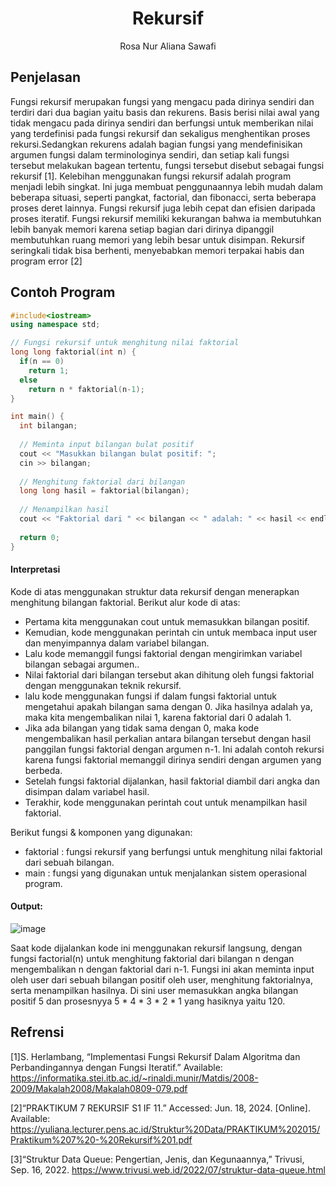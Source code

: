 # <h1 align="center">Rekursif</h1>
<p align="center">Rosa Nur Aliana Sawafi</p>

## Penjelasan 
Fungsi rekursif merupakan fungsi yang mengacu pada dirinya sendiri dan terdiri dari dua bagian yaitu basis dan rekurens. Basis berisi nilai awal yang tidak mengacu pada dirinya sendiri dan berfungsi untuk memberikan nilai yang terdefinisi pada fungsi rekursif dan sekaligus menghentikan proses rekursi.Sedangkan rekurens adalah bagian fungsi yang mendefinisikan argumen fungsi dalam terminologinya sendiri, dan setiap kali fungsi tersebut melakukan bagean tertentu, fungsi tersebut disebut sebagai fungsi rekursif [1]. Kelebihan menggunakan fungsi rekursif adalah program menjadi lebih singkat. Ini juga membuat penggunaannya lebih mudah dalam beberapa situasi, seperti pangkat, factorial, dan fibonacci, serta beberapa proses deret lainnya. Fungsi rekursif juga lebih cepat dan efisien daripada proses iteratif. Fungsi rekursif memiliki kekurangan bahwa ia membutuhkan lebih banyak memori karena setiap bagian dari dirinya dipanggil membutuhkan ruang memori yang lebih besar untuk disimpan. Rekursif seringkali tidak bisa berhenti, menyebabkan memori terpakai habis dan program error [2] 


## Contoh Program 
```C++
#include<iostream>
using namespace std;

// Fungsi rekursif untuk menghitung nilai faktorial
long long faktorial(int n) {
  if(n == 0)
    return 1;
  else
    return n * faktorial(n-1);
}

int main() {
  int bilangan;
  
  // Meminta input bilangan bulat positif
  cout << "Masukkan bilangan bulat positif: ";
  cin >> bilangan;
  
  // Menghitung faktorial dari bilangan
  long long hasil = faktorial(bilangan);
  
  // Menampilkan hasil
  cout << "Faktorial dari " << bilangan << " adalah: " << hasil << endl;
  
  return 0;
}
```
#### Interpretasi
Kode di atas menggunakan struktur data rekursif dengan menerapkan menghitung bilangan faktorial. Berikut alur kode di atas:
- Pertama kita menggunakan cout untuk memasukkan bilangan positif.
- Kemudian, kode menggunakan perintah cin untuk membaca input user dan menyimpannya dalam variabel bilangan.
- Lalu kode memanggil fungsi faktorial dengan mengirimkan variabel bilangan sebagai argumen..
- Nilai faktorial dari bilangan tersebut akan dihitung oleh fungsi faktorial dengan menggunakan teknik rekursif.
- lalu kode menggunakan fungsi if dalam fungsi faktorial untuk mengetahui apakah bilangan sama dengan 0. Jika hasilnya adalah ya, maka kita mengembalikan nilai 1, karena faktorial dari 0 adalah 1.
- Jika ada bilangan yang tidak sama dengan 0, maka kode mengembalikan hasil perkalian antara bilangan tersebut dengan hasil panggilan fungsi faktorial dengan argumen n-1. Ini adalah contoh rekursi karena fungsi faktorial memanggil dirinya sendiri dengan argumen yang berbeda.
- Setelah fungsi faktorial dijalankan, hasil faktorial diambil dari angka dan disimpan dalam variabel hasil.
- Terakhir, kode menggunakan perintah cout untuk menampilkan hasil faktorial.

Berikut fungsi & komponen yang digunakan:
- faktorial : fungsi rekursif yang berfungsi untuk menghitung nilai faktorial dari sebuah bilangan.
- main : fungsi yang digunakan untuk menjalankan sistem operasional program.

#### Output:
![image](https://github.com/xyzall1/Struktur-Data-Assigment/assets/161272189/885fb8c9-cfa2-4f51-85c4-e133b2ed0f5a)

Saat kode dijalankan kode ini menggunakan rekursif langsung, dengan fungsi factorial(n) untuk menghitung faktorial dari bilangan n dengan mengembalikan n dengan faktorial dari n-1. Fungsi ini akan meminta input oleh user dari sebuah bilangan positif oleh user, menghitung faktorialnya, serta menampilkan hasilnya. Di sini user memasukkan angka bilangan positif 5 dan prosesnyya 5 * 4 * 3 * 2 * 1 yang hasiknya yaitu 120.


 ## Refrensi
 [1]S. Herlambang, “Implementasi Fungsi Rekursif Dalam Algoritma dan Perbandingannya dengan Fungsi Iteratif.” Available: https://informatika.stei.itb.ac.id/~rinaldi.munir/Matdis/2008-2009/Makalah2008/Makalah0809-079.pdf


 [2]“PRAKTIKUM 7 REKURSIF S1 IF 11.” Accessed: Jun. 18, 2024. [Online]. Available: https://yuliana.lecturer.pens.ac.id/Struktur%20Data/PRAKTIKUM%202015/Praktikum%207%20-%20Rekursif%201.pdf

 [3]“Struktur Data Queue: Pengertian, Jenis, dan Kegunaannya,” Trivusi, Sep. 16, 2022. https://www.trivusi.web.id/2022/07/struktur-data-queue.html